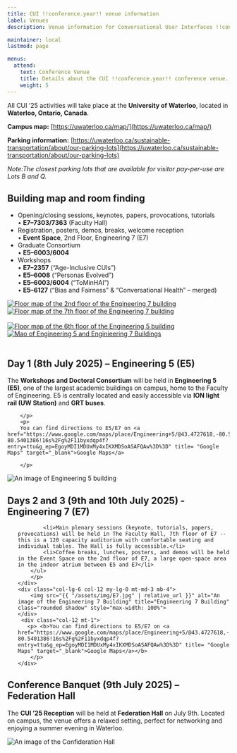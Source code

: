 ```yaml
---
title: CUI !!conference.year!! venue information
label: Venues
description: Venue information for Conversational User Interfaces !!conference.year!! conference.

maintainer: local
lastmod: page

menus:
  attend:
    text: Conference Venue
    title: Details about the CUI !!conference.year!! conference venue.
    weight: 5
---
```


All CUI ’25 activities will take place at the **University of Waterloo**, located in **Waterloo, Ontario, Canada**.

**Campus map:** [https://uwaterloo.ca/map/](https://uwaterloo.ca/map/)

**Parking information:** [https://uwaterloo.ca/sustainable-transportation/about/our-parking-lots](https://uwaterloo.ca/sustainable-transportation/about/our-parking-lots)

*Note:The closest parking lots that are available for visitor pay-per-use are Lots B and Q.*

## Building map and room finding
<ul>
  <li>
    Opening/closing sessions, keynotes, papers, provocations, tutorials<br>
    • <b>E7–7303/7363</b> (Faculty Hall)
  </li>
  <li>
    Registration, posters, demos, breaks, welcome reception<br>
    • <b>Event Space</b>, 2nd Floor, Engineering 7 (E7)
  </li>
  <li>
    Graduate Consortium<br>
    • <b>E5–6003/6004</b>
  </li>
  <li>
    Workshops<br>
    • <b>E7–2357</b> (“Age-Inclusive CUIs”)<br>
    • <b>E5–6008</b> (“Personas Evolved”)<br>
    • <b>E5–6003/6004</b> (“ToMinHAI”)<br>
    • <b>E5–6127</b> (“Bias and Fairness” & “Conversational Health” – merged)
  </li>
</ul>

<div class="row">
  
  <div class="col-lg-6 col-12 my-lg-0 mt-md-3 mb-4">
  <a href="{{ "/assets/img/E7-2nd-floor.pdf" | relative_url }}" target="_blank">
    <img src="{{ "/assets/img/E7-secondFloor.png" | relative_url }}" 
    alt="Floor map of the 2nd floor of the Engineering 7 building" 
    title="2nd floor of the Engineering 7 Building"
    class="rounded shadow" style="max-width: 100%" >
    </a>
  </div>

  <div class="col-lg-6 col-12 my-lg-0 mt-md-3 mb-4">
  <a href="{{ "/assets/img/E7-7th-floor.pdf" | relative_url }}" target="_blank">
    <img src="{{ "/assets/img/E7-7th-Floor.png" | relative_url }}" 
        alt="Floor map of the 7th floor of the Engineering 7 building" 
        title="7th floor of the Engineering 7 BuildinE7-7th-floor.pdfg"
        class="rounded shadow" style="max-width: 100%">
  </a>
  </div>
</div>
   <br/>
    
<div class="row">
  <div class="col-lg-6 col-12 my-lg-0 mt-md-3 mb-4">
  <a href="{{ "/assets/img/E6-6th-floor.pdf" | relative_url }}"  target="_blank">
    <img src="{{ "/assets/img/E5- 6th-floor.png" | relative_url }}" 
         alt="Floor map of the 6th floor of the Engineering 5 building" 
         title="6th floor of the Engineering 5 building"
         class="rounded shadow" style="max-width: 100%">
  </a>
  </div>

  <div class="col-lg-6 col-12 my-lg-0 mt-md-3 mb-4">
  <a href="{{ "/assets/img/E5-7.pdf" | relative_url }}" target="_blank">
    <img src="{{ "/assets/img/E5-E7.png" | relative_url }}" 
         alt="Mao of Engineering 5 and Enginieering 7 Buildings" 
         title="Map of Engineering 5 and Engioneering 6 Buildings"
         class="rounded shadow" style="max-width: 100%">
  </a>
  </div>
</div>


   <br/>
   
## Day 1 (8th July 2025) – Engineering 5 (E5)
<div class="row">

<div class="col-lg-6 col-12">
        <p>
        The <b>Workshops and Doctoral Consortium</b> will be held in <b>Engineering 5 (E5)</b>, one of the largest academic buildings on campus, home to the Faculty of Engineering. E5 is centrally located and easily accessible via <b>ION light rail (UW Station)</b> and <b>GRT buses</b>.

        </p>
        <p>
        You can find directions to E5/E7 on <a href="https://www.google.com/maps/place/Engineering+5/@43.4727618,-80.5427135,17z/data=!3m1!4b1!4m6!3m5!1s0x882bf4011b91737d:0x10123397b6e1bf24!8m2!3d43.4727579!4d-80.5401386!16s%2Fg%2F11byxdqp4f?entry=ttu&g_ep=EgoyMDI1MDUxMy4xIKXMDSoASAFQAw%3D%3D" title= "Google Maps" target="_blank">Google Maps</a>

        </p>
</div>

 <div class="col-lg-6 col-12 my-lg-0 mt-md-3 mb-4">
        <img src="{{ "/assets/img/E5.jpg" | relative_url }}" alt="An image of Engineering 5 building" title="Engineering 5 Building" class="rounded shadow" style="max-width: 100%">
    </div>
    
   </div>


## Days 2 and 3 (9th and 10th July 2025) - Engineering 7 (E7)

<div class="row">
    <div class="col-lg-6 col-12">
        <p>
            <ul>

            <li>Main plenary sessions (keynote, tutorials, papers, provocations) will be held in The Faculty Hall, 7th floor of E7 -- this is a 120 capacity auditorium with comfortable seating and individual tables. The Hall is fully accessible.</li>
            <li>Coffee breaks, lunches, posters, and demos will be held in the Event Space on the 2nd floor of E7, a large open-space area in the indoor atrium between E5 and E7</li>
        </ul>
        </p>        
    </div>
    <div class="col-lg-6 col-12 my-lg-0 mt-md-3 mb-4">
        <img src="{{ "/assets/img/E7.jpg" | relative_url }}" alt="An image of the Engineering 7 Building" title="Engineering 7 Building" class="rounded shadow" style="max-width: 100%">
    </div>
     <div class="col-12 mt-1">
       <p> <b>You can find directions to E5/E7 on <a href="https://www.google.com/maps/place/Engineering+5/@43.4727618,-80.5427135,17z/data=!3m1!4b1!4m6!3m5!1s0x882bf4011b91737d:0x10123397b6e1bf24!8m2!3d43.4727579!4d-80.5401386!16s%2Fg%2F11byxdqp4f?entry=ttu&g_ep=EgoyMDI1MDUxMy4xIKXMDSoASAFQAw%3D%3D" title= "Google Maps" target="_blank">Google Maps</a></b>
        </p>
    </div>

  </div>

 
## Conference Banquet  (9th July 2025) – Federation Hall

<div class="row">
    <div class="col-lg-6 col-12">
        <p>
            The <b>CUI ’25 Reception</b> will be held at <b>Federation Hall</b> on July 9th. Located on campus, the venue offers a relaxed setting, perfect for networking and enjoying a summer evening in Waterloo.</p>
    </div>
    <div class="col-lg-6 col-12 my-lg-0 mt-md-3 mb-4">
        <img src="{{ "/assets/img/ConfederationHall.jpg" | relative_url }}" alt="An image of the Confideration Hall" title="Confideration Hall" class="rounded shadow" style="max-width: 100%">
    </div>
    
 </div>